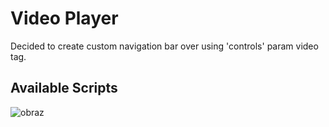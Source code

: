 # Video Player

Decided to create custom navigation bar over using 'controls' param video tag.

## Available Scripts

![obraz](https://user-images.githubusercontent.com/59234543/232057450-45286e92-f1b4-4530-bc9c-ddcd6858835b.png)
